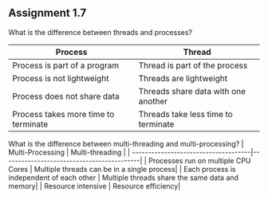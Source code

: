## Assignment 1.7

What is the difference between threads and processes?

| Process                              | Thread                              |
| ------------------------------------ | ----------------------------------- |
| Process is part of a program         | Thread is part of the process       |
| Process is not lightweight           | Threads are lightweight             |
| Process does not share data          | Threads share data with one another |
| Process takes more time to terminate | Threads take less time to terminate |

What is the difference between multi-threading and multi-processing?
| Multi-Processing | Multi-threading |
| -------------------------------------|-------------------------------------------|
| Processes run on multiple CPU Cores | Multiple threads can be in a single process|
| Each process is independent of each other | Multiple threads share the same data and memory|
| Resource intensive | Resource efficiency|
